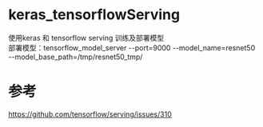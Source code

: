# keras_tensorflowServing
使用keras 和 tensorflow serving 训练及部署模型  
部署模型：tensorflow_model_server --port=9000 --model_name=resnet50 --model_base_path=/tmp/resnet50_tmp/    
# 参考
https://github.com/tensorflow/serving/issues/310

